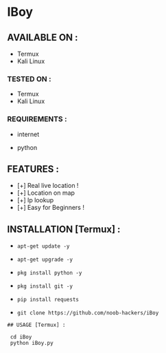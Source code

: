 # IBoy 
## AVAILABLE ON :

* Termux 
* Kali Linux

### TESTED ON :

* Termux 
* Kali Linux 

### REQUIREMENTS :

* internet



* python

## FEATURES :

* [+] Real live location !
* [+] Location on map 
* [+] Ip lookup
* [+] Easy for Beginners !

## INSTALLATION [Termux] :

* `apt-get update -y`

* `apt-get upgrade -y`

* `pkg install python -y`



* `pkg install git -y`



* `pip install requests`

* `git clone https://github.com/noob-hackers/iBoy`



```
## USAGE [Termux] :

 cd iBoy
 python iBoy.py

```







